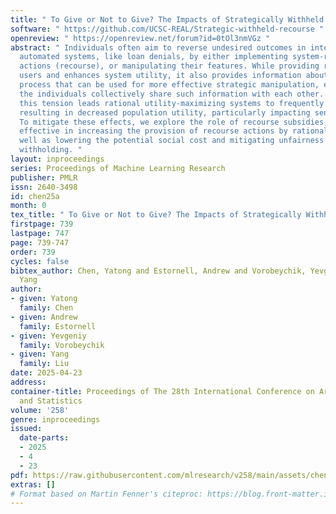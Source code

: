 ```yaml
---
title: " To Give or Not to Give? The Impacts of Strategically Withheld Recourse "
software: " https://github.com/UCSC-REAL/Strategic-withheld-recourse "
openreview: " https://openreview.net/forum?id=0tOl3nmVGz "
abstract: " Individuals often aim to reverse undesired outcomes in interactions with
  automated systems, like loan denials, by either implementing system-recommended
  actions (recourse), or manipulating their features. While providing recourse benefits
  users and enhances system utility, it also provides information about the decision
  process that can be used for more effective strategic manipulation, especially when
  the individuals collectively share such information with each other. We show that
  this tension leads rational utility-maximizing systems to frequently withhold recourse,
  resulting in decreased population utility, particularly impacting sensitive groups.
  To mitigate these effects, we explore the role of recourse subsidies, finding them
  effective in increasing the provision of recourse actions by rational systems, as
  well as lowering the potential social cost and mitigating unfairness caused by recourse
  withholding. "
layout: inproceedings
series: Proceedings of Machine Learning Research
publisher: PMLR
issn: 2640-3498
id: chen25a
month: 0
tex_title: " To Give or Not to Give? The Impacts of Strategically Withheld Recourse "
firstpage: 739
lastpage: 747
page: 739-747
order: 739
cycles: false
bibtex_author: Chen, Yatong and Estornell, Andrew and Vorobeychik, Yevgeniy and Liu,
  Yang
author:
- given: Yatong
  family: Chen
- given: Andrew
  family: Estornell
- given: Yevgeniy
  family: Vorobeychik
- given: Yang
  family: Liu
date: 2025-04-23
address:
container-title: Proceedings of The 28th International Conference on Artificial Intelligence
  and Statistics
volume: '258'
genre: inproceedings
issued:
  date-parts:
  - 2025
  - 4
  - 23
pdf: https://raw.githubusercontent.com/mlresearch/v258/main/assets/chen25a/chen25a.pdf
extras: []
# Format based on Martin Fenner's citeproc: https://blog.front-matter.io/posts/citeproc-yaml-for-bibliographies/
---
```

